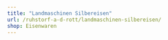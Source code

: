 ```yaml
---
title: "Landmaschinen Silbereisen"
url: /ruhstorf-a-d-rott/landmaschinen-silbereisen/
shop: Eisenwaren
---
```

